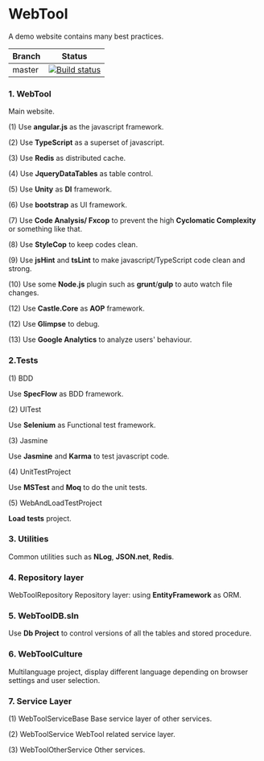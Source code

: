 WebTool
=======

A demo website contains many best practices.

Branch  | Status | 
-------- | :------------: | 
master | [![Build status](https://ci.appveyor.com/api/projects/status/8mk3pyahcejbfduv/branch/master?svg=true)](https://ci.appveyor.com/project/gqy117/webtool/branch/master)

### 1. WebTool
Main website.

(1) Use **angular.js** as the javascript framework.

(2) Use **TypeScript** as a superset of javascript.

(3) Use **Redis** as distributed cache.

(4) Use **JqueryDataTables** as table control.

(5) Use **Unity** as **DI** framework.

(6) Use **bootstrap** as UI framework.

(7) Use **Code Analysis/ Fxcop** to prevent the high **Cyclomatic Complexity** or something like that.

(8) Use **StyleCop** to keep codes clean.

(9) Use **jsHint** and **tsLint** to make javascript/TypeScript code clean and strong.

(10) Use some **Node.js** plugin such as **grunt**/**gulp** to auto watch file changes.

(12) Use **Castle.Core** as **AOP** framework.

(12) Use **Glimpse** to debug.

(13) Use **Google Analytics** to analyze users' behaviour.

### 2.Tests
(1) BDD

Use **SpecFlow** as BDD framework.

(2) UITest

Use **Selenium** as Functional test framework.

(3) Jasmine

Use **Jasmine** and **Karma** to test javascript code.

(4) UnitTestProject

Use **MSTest** and **Moq** to do the unit tests.

(5) WebAndLoadTestProject

**Load tests** project.

### 3. Utilities
Common utilities such as **NLog**, **JSON.net**, **Redis**.

### 4. Repository layer
WebToolRepository
Repository layer: using **EntityFramework** as ORM.

### 5. WebToolDB.sln
Use **Db Project** to control versions of all the tables and stored procedure.

### 6. WebToolCulture
Multilanguage project, display different language depending on browser settings and user selection.

### 7. Service Layer
(1) WebToolServiceBase
Base service layer of other services.

(2) WebToolService
WebTool related service layer.

(3) WebToolOtherService
Other services.
